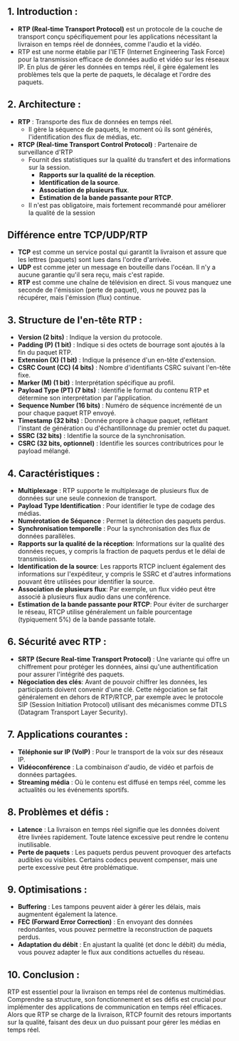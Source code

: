 ## **1. Introduction :**

* **RTP (Real-time Transport Protocol)** est un protocole de la couche de transport conçu spécifiquement pour les applications nécessitant la livraison en temps réel de données, comme l'audio et la vidéo.
* RTP est une norme établie par l'IETF (Internet Engineering Task Force) pour la transmission efficace de données audio et vidéo sur les réseaux IP. En plus de gérer les données en temps réel, il gère également les problèmes tels que la perte de paquets, le décalage et l'ordre des paquets.
## **2. Architecture :**

- **RTP** : Transporte des flux de données en temps réel.
	- Il gère la séquence de paquets, le moment où ils sont générés, l'identification des flux de médias, etc.
- **RTCP (Real-time Transport Control Protocol)** : Partenaire de surveillance d'RTP
	- Fournit des statistiques sur la qualité du transfert et des informations sur la session.
		- **Rapports sur la qualité de la réception**.
		- **Identification de la source**.
		- **Association de plusieurs flux**.
		- **Estimation de la bande passante pour RTCP**.
	- Il n'est pas obligatoire, mais fortement recommandé pour améliorer la qualité de la session

## Différence entre TCP/UDP/RTP
- **TCP** est comme un service postal qui garantit la livraison et assure que les lettres (paquets) sont lues dans l'ordre d'arrivée.
- **UDP** est comme jeter un message en bouteille dans l'océan. Il n'y a aucune garantie qu'il sera reçu, mais c'est rapide.
- **RTP** est comme une chaîne de télévision en direct. Si vous manquez une seconde de l'émission (perte de paquet), vous ne pouvez pas la récupérer, mais l'émission (flux) continue.
## **3. Structure de l'en-tête RTP :**

- **Version (2 bits)** : Indique la version du protocole.
- **Padding (P) (1 bit)** : Indique si des octets de bourrage sont ajoutés à la fin du paquet RTP.
- **Extension (X) (1 bit)** : Indique la présence d'un en-tête d'extension.
- **CSRC Count (CC) (4 bits)** : Nombre d'identifiants CSRC suivant l'en-tête fixe.
- **Marker (M) (1 bit)** : Interprétation spécifique au profil.
- **Payload Type (PT) (7 bits)** : Identifie le format du contenu RTP et détermine son interprétation par l'application.
- **Sequence Number (16 bits)** : Numéro de séquence incrémenté de un pour chaque paquet RTP envoyé.
- **Timestamp (32 bits)** : Donnée propre à chaque paquet, reflétant l'instant de génération ou d'échantillonnage du premier octet du paquet.
- **SSRC (32 bits)** : Identifie la source de la synchronisation.
- **CSRC (32 bits, optionnel)** : Identifie les sources contributrices pour le payload mélangé.

## **4. Caractéristiques :**

- **Multiplexage** : RTP supporte le multiplexage de plusieurs flux de données sur une seule connexion de transport.
- **Payload Type Identification** : Pour identifier le type de codage des médias.
- **Numérotation de Séquence** : Permet la détection des paquets perdus.
- **Synchronisation temporelle** : Pour la synchronisation des flux de données parallèles.
- **Rapports sur la qualité de la réception**: Informations sur la qualité des données reçues, y compris la fraction de paquets perdus et le délai de transmission.
- **Identification de la source**: Les rapports RTCP incluent également des informations sur l'expéditeur, y compris le SSRC et d'autres informations pouvant être utilisées pour identifier la source.
- **Association de plusieurs flux**: Par exemple, un flux vidéo peut être associé à plusieurs flux audio dans une conférence.
- **Estimation de la bande passante pour RTCP**: Pour éviter de surcharger le réseau, RTCP utilise généralement un faible pourcentage (typiquement 5%) de la bande passante totale.

## **6. Sécurité avec RTP :**

- **SRTP (Secure Real-time Transport Protocol)** : Une variante qui offre un chiffrement pour protéger les données, ainsi qu'une authentification pour assurer l'intégrité des paquets.
- **Négociation des clés**: Avant de pouvoir chiffrer les données, les participants doivent convenir d'une clé. Cette négociation se fait généralement en dehors de RTP/RTCP, par exemple avec le protocole SIP (Session Initiation Protocol) utilisant des mécanismes comme DTLS (Datagram Transport Layer Security).

## **7. Applications courantes :**

- **Téléphonie sur IP (VoIP)** : Pour le transport de la voix sur des réseaux IP.
- **Vidéoconférence** : La combinaison d'audio, de vidéo et parfois de données partagées.
- **Streaming média** : Où le contenu est diffusé en temps réel, comme les actualités ou les événements sportifs.

## **8. Problèmes et défis :**

- **Latence** : La livraison en temps réel signifie que les données doivent être livrées rapidement. Toute latence excessive peut rendre le contenu inutilisable.
- **Perte de paquets** : Les paquets perdus peuvent provoquer des artefacts audibles ou visibles. Certains codecs peuvent compenser, mais une perte excessive peut être problématique.

## **9. Optimisations :**

- **Buffering** : Les tampons peuvent aider à gérer les délais, mais augmentent également la latence.
- **FEC (Forward Error Correction)** : En envoyant des données redondantes, vous pouvez permettre la reconstruction de paquets perdus.
- **Adaptation du débit** : En ajustant la qualité (et donc le débit) du média, vous pouvez adapter le flux aux conditions actuelles du réseau.

## **10. Conclusion :**

RTP est essentiel pour la livraison en temps réel de contenus multimédias. Comprendre sa structure, son fonctionnement et ses défis est crucial pour implémenter des applications de communication en temps réel efficaces. Alors que RTP se charge de la livraison, RTCP fournit des retours importants sur la qualité, faisant des deux un duo puissant pour gérer les médias en temps réel.


